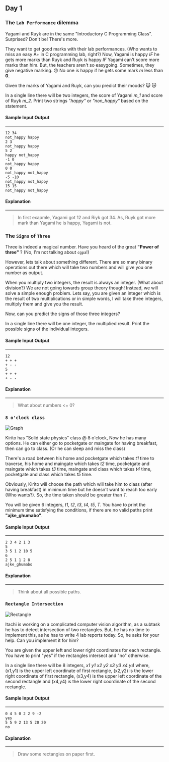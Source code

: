 ## Day 1



### The `Lab Performance` dilemma

Yagami and Ruyk are in the same "Introductory C Programming Class". Surprised? Don't be! There's more.

They want to get good marks with their lab performances. (Who wants to miss an easy A+ in C programming lab, right?) Now, Yagami is happy *IF* he gets more marks 
than Ruyk and Ruyk is happy *IF* Yagami can't score more marks than him. But, the teachers aren't so easygoing. Sometimes, they give negative marking.  :disappointed: 
No one is happy if he gets some mark *m* less than **0**.
 
 Given the marks of Yagami and Ruyk, can you predict their moods?
 :smiley_cat:    :crying_cat_face:
 
 In a single line there will be two integers, the score of Yagami *m_1*  and score of Ruyk *m_2*. Print two strings *"happy"* or *"non_happy"* based on the statement.
 
 #### Sample Input Output
 ------------------------------------------------------------------------------------
 ```
 12 34
 not_happy happy
 2 3
 not_happy happy
 5 2
 happy not_happy
 -1 0
 not_happy happy
 0 0
 not_happy not_happy
 -5 -10
 not_happy not_happy
 15 15
 not_happy not_happy
 
 ```
 
 #### Explanation
 ------------------------------------------------------------------------------------
 
 > In first exapmle, Yagami got 12 and Riyk got 34. As, Ruyk got more mark than Yagami he is happy, Yagami is not.
 
 
 
 
 
 
 
 
 
 
 ### The `Signs` of `Three`

Three is indeed a magical number. Have you heard of the great **"Power of three"** ? (No, I'm not talking about `cgpa`!)

However, lets talk about something different. There are so many binary operations out there which will take two numbers and will give you one number as 
output.


When you multiply two integers, the result is always an integer. (What about division?) We are not going towards group theory though! Instead,
we will solve a simple enough problem. Lets say, you are given an integer which is the result of two multiplications or in simple 
words, I will take three integers, multiply them and give you the result.

 
 Now, can you predict the signs of those three integers?
 
 In a single line there will be one integer, the multiplied result. Print the possible signs of the individual integers.
 
 #### Sample Input Output
 ------------------------------------------------------------------------------------
 ```
 12
 + + +
 + - -
 5
 + + +
 + - -
 
 ```
 
 #### Explanation
 ------------------------------------------------------------------------------------
 
 > What about numbers <= 0?
 
 
 
 
 
 
 
 ### `8 o'clock class`

![Graph](https://preview.ibb.co/mH24Dw/done.png)

 Kirito has "Solid state physics" class @ 8 o'clock, Now he has many options. He can either go to pocketgate
 or maingate for having breakfast, then can go to class. (Or he can sleep and miss the class)

 There's a road between his home and pocketgate which takes *t1* time to traverse, his home and maingate
 which takes *t2* time, pocketgate and maingate which takes *t3* time, maingate and class which takes 
 *t4* time, pocketgate and class which takes *t5* time.
 
 Obviously, Kirito will choose the path which will take him to class (after having breakfast) in minimum
 time but he doesn't want to reach too early (Who wants?). So, the time taken should be greater than *T*. 
 
 You will be given 6 integers, *t1*, *t2*, *t3*, *t4*, *t5*, *T*. You have to print the minimum time
 satisfying the conditions, if there are no valid paths print **"ajke_ghumabo"**.
 
 #### Sample Input Output
 ------------------------------------------------------------------------------------
 ```
 2 3 4 2 1 3
 5
 3 5 1 2 10 5
 6
 2 5 1 1 2 8
 ajke_ghumabo
 
 ```
 
 #### Explanation
 ------------------------------------------------------------------------------------
 
 > Think about all possible paths.
 
 
 
 
 
 
 
 
 
 
 ### `Rectangle Intersection`

![Rectangle](http://www.geeksforgeeks.org/wp-content/uploads/rectanglesOverlap.png)

 Itachi is working on a complicated computer vision algorithm, as a subtask he has to detect intersection of two rectangles. But, he has no time
 to implement this, as he has to write 4 lab reports today. So, he asks for your help. Can you implement it for him?

 You are given the upper left and lower right coordinates for each rectangle. You have to print "yes" if the rectangles intersect and "no" otherwise.
 
 In a single line there will be 8 integers, *x1* *y1* *x2* *y2* *x3* *y3* *x4* *y4* where, (x1,y1) is the upper left coordinate of first rectangle,
 (x2,y2) is the lower right coordinate of first rectangle, (x3,y4) is the upper left coordinate of the second rectangle and (x4,y4) is the lower right
 coordinate of the second rectangle.
 
 #### Sample Input Output
 ------------------------------------------------------------------------------------
 ```
 0 4 5 0 2 2 9 -2
 yes
 5 5 9 2 13 5 20 20
 no
 
 ```
 
 #### Explanation
 ------------------------------------------------------------------------------------
 
 > Draw some rectangles on paper first.